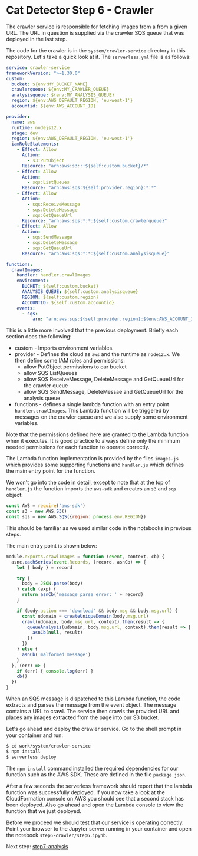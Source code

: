 # Cat Detector Step 6 - Crawler
The crawler service is responsible for fetching images from a from a given URL. The URL in question is supplied via the crawler SQS queue that was deployed in the last step.

The code for the crawler is in the `system/crawler-service` directory in this repository. Let's take a quick look at it. The `serverless.yml` file is as follows:

```yaml
service: crawler-service
frameworkVersion: ">=1.30.0"
custom:
  bucket: ${env:MY_BUCKET_NAME}
  crawlerqueue: ${env:MY_CRAWLER_QUEUE}
  analysisqueue: ${env:MY_ANALYSIS_QUEUE}
  region: ${env:AWS_DEFAULT_REGION, 'eu-west-1'}
  accountid: ${env:AWS_ACCOUNT_ID}

provider:
  name: aws
  runtime: nodejs12.x
  stage: dev
  region: ${env:AWS_DEFAULT_REGION, 'eu-west-1'}
  iamRoleStatements:
    - Effect: Allow
      Action:
        - s3:PutObject
      Resource: "arn:aws:s3:::${self:custom.bucket}/*"
    - Effect: Allow
      Action:
        - sqs:ListQueues
      Resource: "arn:aws:sqs:${self:provider.region}:*:*"
    - Effect: Allow
      Action:
        - sqs:ReceiveMessage
        - sqs:DeleteMessage
        - sqs:GetQueueUrl
      Resource: "arn:aws:sqs:*:*:${self:custom.crawlerqueue}"
    - Effect: Allow
      Action:
        - sqs:SendMessage
        - sqs:DeleteMessage
        - sqs:GetQueueUrl
      Resource: "arn:aws:sqs:*:*:${self:custom.analysisqueue}"

functions:
  crawlImages:
    handler: handler.crawlImages
    environment:
      BUCKET: ${self:custom.bucket}
      ANALYSIS_QUEUE: ${self:custom.analysisqueue}
      REGION: ${self:custom.region}
      ACCOUNTID: ${self:custom.accountid}
    events:
      - sqs:
          arn: "arn:aws:sqs:${self:provider.region}:${env:AWS_ACCOUNT_ID}:${self:custom.crawlerqueue}"
```

This is a little more involved that the previous deployment. Briefly each section does the following:

* custom - Imports environment variables.
* provider - Defines the cloud as `aws` and the runtime as `node12.x`. We then define some IAM roles and permissions:
  * allow PutObject permissions to our bucket
  * allow SQS ListQueues
  * allow SQS ReceiveMessage, DeleteMessage and GetQueueUrl for the crawler queue
  * allow SQS SendMessage, DeleteMessae and GetQueueUrl for the analysis queue
* functions - defines a single lambda function with an entry point `handler.crawlImages`. This Lambda function will be triggered by messages on the crawler queue and we also supply some environment variables.

Note that the permissions defined here are granted to the Lambda function when it executes. It is good practice to always define only the minimum needed permissions for each function to operate correctly.

The Lambda function implementation is provided by the files `images.js` which provides some supporting functions and `handler.js` which defines the main entry point for the function.

We won't go into the code in detail, except to note that at the top of `handler.js` the function imports the `aws-sdk` and creates an `s3` and `sqs` object:

```javascript
const AWS = require('aws-sdk')
const s3 = new AWS.S3()
const sqs = new AWS.SQS({region: process.env.REGION})
```

This should be familiar as we used similar code in the notebooks in previous steps.

The main entry point is shown below:

```javascript
module.exports.crawlImages = function (event, context, cb) {
  asnc.eachSeries(event.Records, (record, asnCb) => {
    let { body } = record

    try {
      body = JSON.parse(body)
    } catch (exp) {
      return asnCb('message parse error: ' + record)
    }

    if (body.action === 'download' && body.msg && body.msg.url) {
      const udomain = createUniqueDomain(body.msg.url)
      crawl(udomain, body.msg.url, context).then(result => {
        queueAnalysis(udomain, body.msg.url, context).then(result => {
          asnCb(null, result)
        })
      })
    } else {
      asnCb('malformed message')
    }
  }, (err) => {
    if (err) { console.log(err) }
    cb()
  })
}
```

When an SQS message is dispatched to this Lambda function, the code extracts and parses the message from the event object. The message contains a URL to crawl. The service then crawls the provided URL and places any images extracted from the page into our S3 bucket.

Let's go ahead and deploy the crawler service. Go to the shell prompt in your container and run:

```sh
$ cd work/system/crawler-service
$ npm install
$ serverless deploy
```

The `npm install` command installed the required dependencies for our function such as the AWS SDK. These are defined in the file `package.json`.

After a few seconds the serverless framework should report that the lambda function was successfully deployed. If you now take a look at the CloudFormation console on AWS you should see that a second stack has been deployed. Also go ahead and open the Lambda console to view the function that we just deployed.

Before we proceed we should test that our service is operating correctly. Point your browser to the Jupyter server running in your container and open the notebook `step6-crawler/step6.ipynb`.

Next step: [step7-analysis](../step7-analysis)

